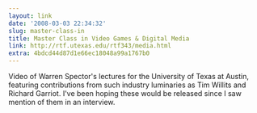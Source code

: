 ```yaml
---
layout: link
date: '2008-03-03 22:34:32'
slug: master-class-in
title: Master Class in Video Games & Digital Media
link: http://rtf.utexas.edu/rtf343/media.html
extra: 4bdcd44d87d1e66ec18048a99a1767b0
---
```


Video of Warren Spector's lectures for the University of Texas at Austin, featuring contributions from such industry luminaries as Tim Willits and Richard Garriot. I've been hoping these would be released since I saw mention of them in an interview.